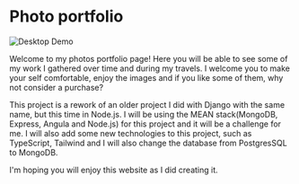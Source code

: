 # Photo portfolio

![Desktop Demo](https://res.cloudinary.com/drtxn8d5t/image/upload/v1609721113/photo-portfolio/display-images/mockup_aso6tx.png "Desktop Demo")

Welcome to my photos portfolio page! Here you will be able to see some of my work I gathered over time and during my travels. I welcome you to make your self comfortable, enjoy the images and if you like some of them, why not consider a purchase?

This project is a rework of an older project I did with Django with the same name, but this time in Node.js. I will be using the MEAN stack(MongoDB, Express, Angula and Node.js) for this project and it will be a challenge for me. I will also add some new technologies to this project, such as TypeScript, Tailwind and I will also change the database from PostgresSQL to MongoDB.

I'm hoping you will enjoy this website as I did creating it.
